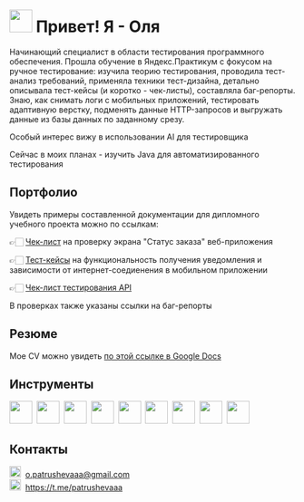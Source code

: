 # <img src="https://cdn-icons-png.flaticon.com/512/439/439199.png" width="40" height="40"> Привет! Я - Оля

Начинающий специалист в области тестирования программного обеспечения. Прошла обучение в Яндекс.Практикум с фокусом на ручное тестирование: изучила теорию тестирования, проводила тест-анализ требований, применяла техники тест-дизайна,  детально описывала тест-кейсы (и коротко - чек-листы), составляла баг-репорты. Знаю, как снимать логи с мобильных приложений, тестировать адаптивную верстку, подменять данные HTTP-запросов и выгружать данные из базы данных по заданному срезу. 

Особый интерес вижу в использовании AI  для тестировщика

Сейчас в моих планах - изучить Java для автоматизированного тестирования

## Портфолио

Увидеть примеры составленной документации для дипломного учебного проекта можно по ссылкам: 

👉🏻 [Чек-лист](https://docs.google.com/spreadsheets/d/1awqJv5NviUE4fxV0ZA-1Km5ThfX5fgscI9KiUi5MwDA/edit?gid=943703744#gid=943703744) на проверку экрана "Статус заказа" веб-приложения 

👉🏻 [Тест-кейсы](https://docs.google.com/spreadsheets/d/1awqJv5NviUE4fxV0ZA-1Km5ThfX5fgscI9KiUi5MwDA/edit?gid=424948590#gid=424948590) на функциональность получения уведомления и зависимости от интернет-соедиенения в мобильном приложении 

👉🏻 [Чек-лист тестирования API](https://docs.google.com/spreadsheets/d/1awqJv5NviUE4fxV0ZA-1Km5ThfX5fgscI9KiUi5MwDA/edit?gid=336872680#gid=336872680 ) 

В проверках также указаны ссылки на баг-репорты 

## Резюме
Мое CV можно увидеть [по этой ссылке в Google Docs](https://docs.google.com/document/d/1oKmHWiU_SOPBCMTOFxWbE_2Sgbs4kd1PPRmsr-7hGrw/edit?usp=sharing)

## Инструменты

<img src="https://upload.wikimedia.org/wikipedia/commons/8/8d/YouTrack_Icon.svg" width="40" height="40"/>&nbsp;
<img src= "https://cdnlogo.com/logos/p/20/postman.svg" width="40" height="40"/>&nbsp;
<img src="https://user-images.githubusercontent.com/15472/41327135-e4bf090c-6eca-11e8-9b76-032e8e2b0707.png" width="40" height="40"/>&nbsp; 
<img src= "https://cdn.jim-nielsen.com/macos/512/testflight-2023-05-19.png?rf=1024" width="40" height="40"/>&nbsp; 
<img src= "https://cdn.jim-nielsen.com/macos/512/xcode-2020-11-11.png?rf=1024" width="40" height="40"/>&nbsp; 
<img src= "https://uxwing.com/wp-content/themes/uxwing/download/brands-and-social-media/android-studio-icon.png" width="40" height="40"/>&nbsp;
<img src= "https://cdn4.iconfinder.com/data/icons/logos-brands-in-colors/3000/figma-logo-512.png" width="40" height="40"/>&nbsp; 
<img src= "https://static-00.iconduck.com/assets.00/swagger-icon-2048x2048-563qbzey.png" width="40" height="40"/>&nbsp; 
<img src= "https://img.icons8.com/color/512/git.png" width="40" height="40"/>&nbsp; 

## Контакты 
<img src= "https://upload.wikimedia.org/wikipedia/commons/4/4e/Gmail_Icon.png" width="20" height="20"/>&nbsp; o.patrushevaaa@gmail.com \
<img src= "https://upload.wikimedia.org/wikipedia/commons/thumb/8/83/Telegram_2019_Logo.svg/1200px-Telegram_2019_Logo.svg.png" width="20" height="20"/>&nbsp; https://t.me/patrushevaaa

